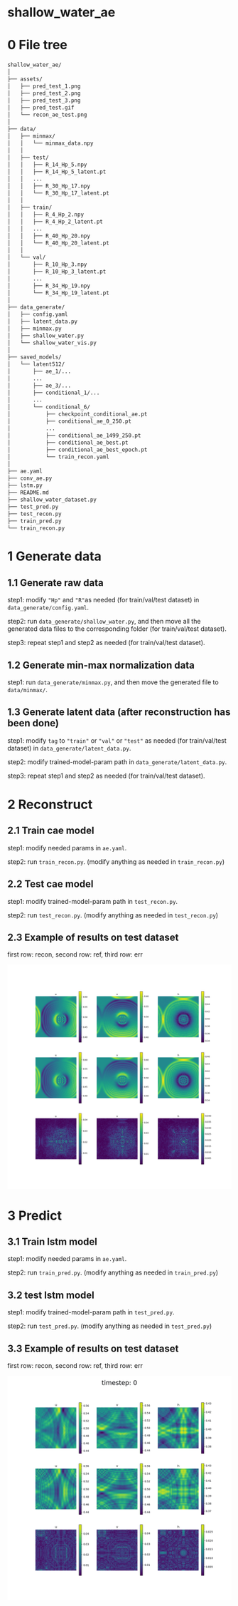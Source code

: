 # shallow_water_ae

# 0 File tree

```
shallow_water_ae/
│
├── assets/
│   ├── pred_test_1.png
│   ├── pred_test_2.png
│   ├── pred_test_3.png
│   ├── pred_test.gif
│   └── recon_ae_test.png
│
├── data/
│   ├── minmax/
│   │   └── minmax_data.npy
│   │
│   ├── test/
│   │   ├── R_14_Hp_5.npy
│   │   ├── R_14_Hp_5_latent.pt
│   │   ...
│   │   ├── R_30_Hp_17.npy
│   │   └── R_30_Hp_17_latent.pt
│   │
│   ├── train/
│   │   ├── R_4_Hp_2.npy
│   │   ├── R_4_Hp_2_latent.pt
│   │   ...
│   │   ├── R_40_Hp_20.npy
│   │   └── R_40_Hp_20_latent.pt
│   │
│   └── val/
│       ├── R_10_Hp_3.npy
│       ├── R_10_Hp_3_latent.pt
│       ...
│       ├── R_34_Hp_19.npy
│       └── R_34_Hp_19_latent.pt
│
├── data_generate/
│   ├── config.yaml
│   ├── latent_data.py
│   ├── minmax.py
│   ├── shallow_water.py
│   └── shallow_water_vis.py
│
├── saved_models/
│   └── latent512/
│       ├── ae_1/...
│       ...
│       ├── ae_3/...
│       ├── conditional_1/...
│       ...
│       └── conditional_6/
│           ├── checkpoint_conditional_ae.pt
│           ├── conditional_ae_0_250.pt
│           ...
│           ├── conditional_ae_1499_250.pt
│           ├── conditional_ae_best.pt
│           ├── conditional_ae_best_epoch.pt
│           └── train_recon.yaml
│
├── ae.yaml
├── conv_ae.py
├── lstm.py
├── README.md
├── shallow_water_dataset.py
├── test_pred.py
├── test_recon.py
├── train_pred.py
└── train_recon.py
```

# 1 Generate data

## 1.1 Generate raw data

step1: modify `"Hp"` and `"R"`as needed (for train/val/test dataset) in `data_generate/config.yaml`.

step2: run `data_generate/shallow_water.py`, and then move all the generated data files to the corresponding folder (for
train/val/test dataset).

step3: repeat step1 and step2 as needed (for train/val/test dataset).

## 1.2 Generate min-max normalization data

step1: run `data_generate/minmax.py`, and then move the generated file to `data/minmax/`.

## 1.3 Generate latent data (after reconstruction has been done)

step1: modify `tag` to `"train"` or `"val"` or `"test"` as needed (for train/val/test dataset)
in `data_generate/latent_data.py`.

step2: modify trained-model-param path in `data_generate/latent_data.py`.

step3: repeat step1 and step2 as needed (for train/val/test dataset).

# 2 Reconstruct

## 2.1 Train cae model

step1: modify needed params in `ae.yaml`.

step2: run `train_recon.py`. (modify anything as needed in `train_recon.py`)

## 2.2 Test cae model

step1: modify trained-model-param path in `test_recon.py`.

step2: run `test_recon.py`. (modify anything as needed in `test_recon.py`)

## 2.3 Example of results on test dataset

first row: recon,
second row: ref,
third row: err

![recon results](./assets/recon_ae_test.png)

# 3 Predict

## 3.1 Train lstm model

step1: modify needed params in `ae.yaml`.

step2: run `train_pred.py`. (modify anything as needed in `train_pred.py`)

## 3.2 test lstm model

step1: modify trained-model-param path in `test_pred.py`.

step2: run `test_pred.py`. (modify anything as needed in `test_pred.py`)

## 3.3 Example of results on test dataset

first row: recon,
second row: ref,
third row: err

![recon results](./assets/pred_test.gif)
